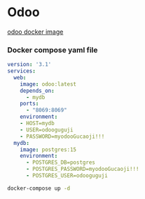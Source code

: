 # Odoo 

[odoo docker image](https://hub.docker.com/_/odoo/)

### Docker compose yaml file
```yml
version: '3.1'
services:
  web:
    image: odoo:latest
    depends_on:
      - mydb
    ports:
      - "8069:8069"
    environment:
    - HOST=mydb
    - USER=odooguguji
    - PASSWORD=myodooGucaoji!!!
  mydb:
    image: postgres:15
    environment:
      - POSTGRES_DB=postgres
      - POSTGRES_PASSWORD=myodooGucaoji!!!
      - POSTGRES_USER=odooguguji
```


```sh
docker-compose up -d
```
